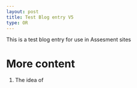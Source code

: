 ```yaml
---
layout: post
title: Test Blog entry V5
type: OR
---
```



This is a test blog entry for use in Assesment sites

<!--more-->

# More content

1. The idea of
